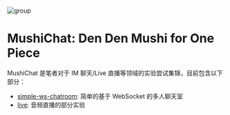 ![group](https://user-images.githubusercontent.com/5803001/47567173-68044c00-d960-11e8-99f6-6f4bd83dabfb.png)

# MushiChat: Den Den Mushi for One Piece

MushiChat 是笔者对于 IM 聊天/Live 直播等领域的实验尝试集锦，目前包含以下部分：

- [simple-ws-chatroom](./simple-ws-chatroom): 简单的基于 WebSocket 的多人聊天室
- [live](./live): 音频直播的部分实验

